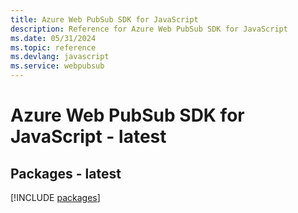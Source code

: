 ```yaml
---
title: Azure Web PubSub SDK for JavaScript
description: Reference for Azure Web PubSub SDK for JavaScript
ms.date: 05/31/2024
ms.topic: reference
ms.devlang: javascript
ms.service: webpubsub
---
```

# Azure Web PubSub SDK for JavaScript - latest
## Packages - latest
[!INCLUDE [packages](web-pubsub-index.md)]